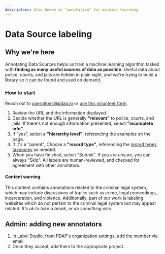 ```yaml
---
description: Also known as "annotation" for machine learning.
---
```


# Data Source labeling

## Why we're here

Annotating Data Sources helps us train a machine learning algorithm tasked with **finding as many useful sources of data as possible.** Useful data about police, courts, and jails are hidden in plain sight, and we're trying to build a library so it can be found and used on demand.

### How to start

Reach out to [operations@pdap.io](mailto:operations@pdap.io) or [use this volunteer form](https://airtable.com/appcYa6x4nS7W8IR3/shrk9c5sBsBr3cdJJ).

1. Review the URL and the information displayed.&#x20;
2. Decide whether the URL is generally **"relevant"** to police, courts, and jails. If there's not enough information presented, select **"incomplete info".**
3. If "yes", select a **"hierarchy level"**, referencing the examples on the page.
4. If it's a "parent", Choose a **"record type"**, referencing the [record types taxonomy](../data-dictionaries/record-types-taxonomy.md) as needed.
5. When you have finished, select "Submit". If you are unsure, you can always "Skip". All labels are human-reviewed, and checked for agreement with other annotators.

#### Content warning

This content contains annotations related to the criminal legal system, which may include discussions of topics such as crime, legal proceedings, incarceration, and violence. Additionally, part of our work is labeling websites which do not pertain to the criminal legal system but may appear related. _It's ok to take a break, or do something else._

## Admin: adding new annotators

1. In Label Studio, from PDAP's organization settings, add the member via email.
2. Once they accept, add them to the appropriate project.
